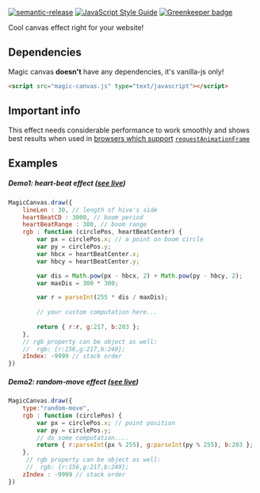 [![semantic-release](https://img.shields.io/badge/%20%20%F0%9F%93%A6%F0%9F%9A%80-semantic--release-e10079.svg)](https://github.com/semantic-release/semantic-release)
[![JavaScript Style Guide](https://img.shields.io/badge/code_style-standard-brightgreen.svg)](https://standardjs.com) [![Greenkeeper badge](https://badges.greenkeeper.io/FRSgit/MagicCanvas.svg)](https://greenkeeper.io/)

Cool canvas effect right for your website!
    
## Dependencies

Magic canvas **doesn't** have any dependencies, it's vanilla-js only!

```html
<script src="magic-canvas.js" type="text/javascript"></script>
```

## Important info

This effect needs considerable performance to work smoothly and shows best results when used in [browsers which support](https://caniuse.com/#feat=requestanimationframe) [`requestAnimationFrame`](https://developer.mozilla.org/en-US/docs/Web/API/Window/requestAnimationFrame)


## Examples

##### Demo1: heart-beat effect ([see live](https://FRSgit.github.io/MagicCanvas/heartbeat))

```javascript
MagicCanvas.draw({
    lineLen : 30, // length of hive's side
    heartBeatCD : 3000, // boom period
    heartBeatRange : 300, // boom range
    rgb : function (circlePos, heartBeatCenter) {
        var px = circlePos.x; // a point on boom circle
        var py = circlePos.y;
        var hbcx = heartBeatCenter.x;
        var hbcy = heartBeatCenter.y;

        var dis = Math.pow(px - hbcx, 2) + Math.pow(py - hbcy, 2);
        var maxDis = 300 * 300;

        var r = parseInt(255 * dis / maxDis);
        
        // your custom computation here...
        
        return { r:r, g:217, b:203 };
    },
    // rgb property can be object as well:
    //  rgb: {r:156,g:217,b:249};
    zIndex: -9999 // stack order
})
```

##### Demo2: random-move effect ([see live](https://FRSgit.github.io/MagicCanvas/randomMove))

```javascript
MagicCanvas.draw({
    type:"random-move",
    rgb : function (circlePos) {
        var px = circlePos.x; // point position
        var py = circlePos.y;
        // do some computation....
        return { r:parseInt(px % 255), g:parseInt(py % 255), b:203 };
    },
     // rgb property can be object as well:
     //  rgb: {r:156,g:217,b:249};
    zIndex : -9999 // stack order
})
```
